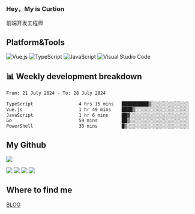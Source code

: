 ### Hey，My is Curtion
前端开发工程师
## Platform&Tools

![Vue.js](https://img.shields.io/badge/-Vue.js-4FC08D?style=flat-square&logo=Vue.js&logoColor=white)
![TypeScript](https://img.shields.io/badge/-TypeScript-007ACC?style=flat-square&logo=typescript&logoColor=white)
![JavaScript](https://img.shields.io/badge/-JavaScript-F7DF1E?style=flat-square&logo=javascript&logoColor=black)
![Visual Studio Code](https://img.shields.io/badge/-VSCode-007ACC?style=flat-square&logo=Visual-Studio-Code&logoColor=white)

## 📊 Weekly development breakdown

<!--START_SECTION:waka-->

```txt
From: 21 July 2024 - To: 28 July 2024

TypeScript                 4 hrs 15 mins   ██████████▒░░░░░░░░░░░░░░   41.84 %
Vue.js                     1 hr 49 mins    ████▒░░░░░░░░░░░░░░░░░░░░   17.88 %
JavaScript                 1 hr 6 mins     ██▓░░░░░░░░░░░░░░░░░░░░░░   10.81 %
Go                         59 mins         ██▒░░░░░░░░░░░░░░░░░░░░░░   09.74 %
PowerShell                 33 mins         █▒░░░░░░░░░░░░░░░░░░░░░░░   05.49 %
```

<!--END_SECTION:waka-->

## My Github

![](http://github-profile-summary-cards.vercel.app/api/cards/profile-details?username=curtion&theme=nord_bright)

![](http://github-profile-summary-cards.vercel.app/api/cards/stats?username=curtion&theme=nord_bright)
![](http://github-profile-summary-cards.vercel.app/api/cards/productive-time?username=curtion&theme=nord_bright&utcOffset=8)
![](http://github-profile-summary-cards.vercel.app/api/cards/repos-per-language?username=curtion&theme=nord_bright)
![](http://github-profile-summary-cards.vercel.app/api/cards/most-commit-language?username=curtion&theme=nord_bright)

## Where to find me

[BLOG](https://blog.3gxk.net)
